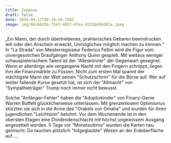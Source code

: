 ```yaml
---
title: Zampano
draft: false
date: 2020-04-17T06:10:20.750Z
image: img/86c66d56-7343-4857-87ea-8155bb96d92e.jpeg
---
```

„Ein Mann, der durch übertriebenes, prahlerisches Gebaren beeindrucken will oder den Anschein erweckt, Unmögliches möglich machen zu können.“ In "La Strada" von Meisterregisseur Federico Fellini wird die Figur vom unvergesslichen Draufgänger Anthony Quinn gespielt. Mit weitaus weniger schauspielerischem Talent ist der "Alleskönner" der Gegenwart gesegnet. Wenn er allerdings wie vergangene Nacht mit den Fingern schnippt, liegen ihm die Finanzmärkte zu Füssen. Nicht zum ersten Mal spannt der mächtigste Mann der Welt seinen "Schutzschirm" für die Börse auf. Wer auf weiter fallende Kurse gesetzt hat, ist sich der "Allmacht" von "Sympathieträger" Trump noch immer nicht bewusst.

Solche "Anfänger-Fehler" haben die "Adoptivkinder" von Finanz-Genie Warren Buffett glücklicherweise unterlassen. Mit grenzenlosem Optimismus stürzten sie sich in die Arme des "Orakels von Omaha"  und wurden für ihren jugendlichen "Leichtsinn" belohnt. Vor dem Wochenende ist in den obersten Etagen eine Dividendenschlacht mit höchst ungewissem Ausgang angezettelt worden. 5 Tage vor "Monatsultimo" wurden die Karten neu gemischt. Da tauchen plötzlich "totgeglaubte" Wesen an der Erdoberfläche auf.....